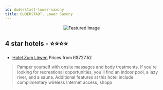 ```yaml
---
id: duderstadt-lower-saxony
title: DUDERSTADT, Lower Saxony
---
```


<center><img src="https://i.travelapi.com/hotels/3000000/2290000/2281500/2281430/c71f9adc_z.jpg" alt="Featured Image" /></center>


##  4 star hotels - ⭐️⭐️⭐️⭐️

-    [Hotel Zum Löwen](https://us.hurb.com/br/hotels/duderstadt/hotel-zum-lowen-JNP-JP299387?cmp=18055) Prices from R$727.52
   > Pamper yourself with onsite massages and body treatments. If you're looking for recreational opportunities, you'll find an indoor pool, a lazy river, and a sauna. Additional features at this hotel include complimentary wireless Internet access, shopp
